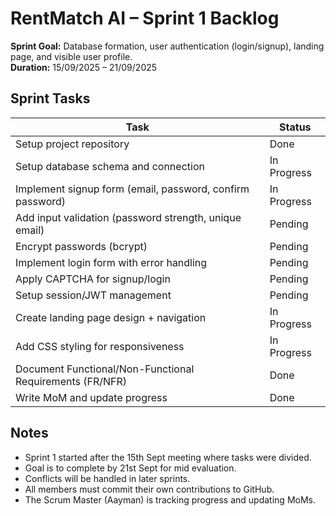 # RentMatch AI – Sprint 1 Backlog

**Sprint Goal:** Database formation, user authentication (login/signup), landing page, and visible user profile.  
**Duration:** 15/09/2025 – 21/09/2025  

## Sprint Tasks

| Task | Status |
|------|--------|
| Setup project repository | Done |
| Setup database schema and connection | In Progress |
| Implement signup form (email, password, confirm password) | In Progress |
| Add input validation (password strength, unique email) | Pending |
| Encrypt passwords (bcrypt) | Pending |
| Implement login form with error handling | Pending |
| Apply CAPTCHA for signup/login | Pending |
| Setup session/JWT management | Pending |
| Create landing page design + navigation | In Progress |
| Add CSS styling for responsiveness | In Progress |
| Document Functional/Non-Functional Requirements (FR/NFR) | Done |
| Write MoM and update progress | Done |

## Notes
- Sprint 1 started after the 15th Sept meeting where tasks were divided.  
- Goal is to complete by 21st Sept for mid evaluation.  
- Conflicts will be handled in later sprints.  
- All members must commit their own contributions to GitHub.  
- The Scrum Master (Aayman) is tracking progress and updating MoMs.  
